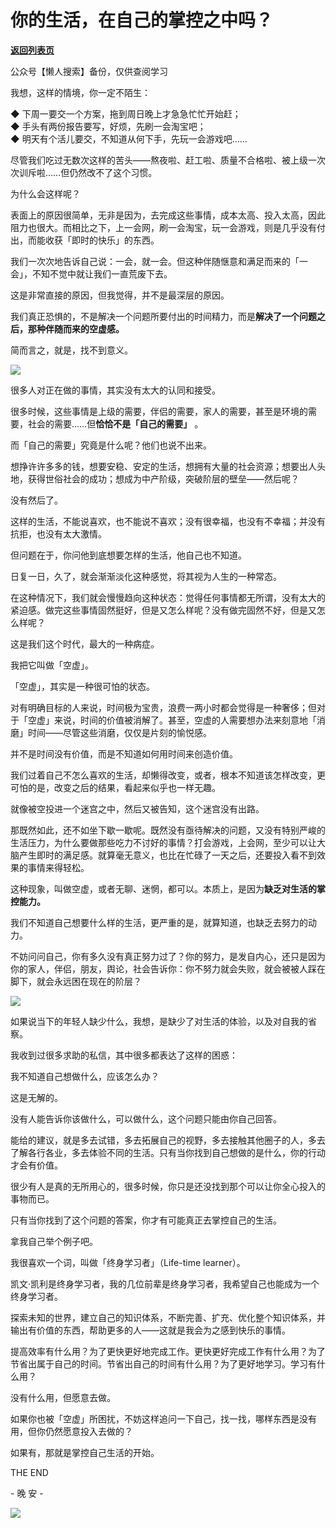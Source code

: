 # 你的生活，在自己的掌控之中吗？

[**返回列表页**](/gzh/L先生说)

公众号【懒人搜索】备份，仅供查阅学习

  
我想，这样的情境，你一定不陌生：  
  
◆ 下周一要交一个方案，拖到周日晚上才急急忙忙开始赶；  
◆ 手头有两份报告要写，好烦，先刷一会淘宝吧；  
◆ 明天有个活儿要交，不知道从何下手，先玩一会游戏吧……  
  
尽管我们吃过无数次这样的苦头——熬夜啦、赶工啦、质量不合格啦、被上级一次次训斥啦……但仍然改不了这个习惯。  
  
为什么会这样呢？  
  
表面上的原因很简单，无非是因为，去完成这些事情，成本太高、投入太高，因此阻力也很大。而相比之下，上一会网，刷一会淘宝，玩一会游戏，则是几乎没有付出，而能收获「即时的快乐」的东西。  
  
我们一次次地告诉自己说：一会，就一会。但这种伴随惬意和满足而来的「一会」，不知不觉中就让我们一直荒废下去。  
  
这是非常直接的原因，但我觉得，并不是最深层的原因。  
  
我们真正恐惧的，不是解决一个问题所要付出的时间精力，而是**解决了一个问题之后，那种伴随而来的空虚感。**  
  
简而言之，就是，找不到意义。  
  
![](http://mmbiz.qpic.cn/mmbiz_jpg/yWXmuSFeCk2TttTen9RHibf9na1XQXl9Un87XSsxibDmiaYSaCicZ6IDXa9vKXia7MDtEvYbD2mls0oDP3uyB8PmiaUw/0?wx_fmt=jpeg)  
  
很多人对正在做的事情，其实没有太大的认同和接受。  
  
很多时候，这些事情是上级的需要，伴侣的需要，家人的需要，甚至是环境的需要，社会的需要……但**恰恰不是「自己的需要」** 。  
  
而「自己的需要」究竟是什么呢？他们也说不出来。  
  
想挣许许多多的钱，想要安稳、安定的生活，想拥有大量的社会资源；想要出人头地，获得世俗社会的成功；想成为中产阶级，突破阶层的壁垒——然后呢？  
  
没有然后了。  
  
这样的生活，不能说喜欢，也不能说不喜欢；没有很幸福，也没有不幸福；并没有抗拒，也没有太大激情。  
  
但问题在于，你问他到底想要怎样的生活，他自己也不知道。  
  
日复一日，久了，就会渐渐淡化这种感觉，将其视为人生的一种常态。  
  
在这种情况下，我们就会慢慢趋向这种状态：觉得任何事情都无所谓，没有太大的紧迫感。做完这些事情固然挺好，但是又怎么样呢？没有做完固然不好，但是又怎么样呢？  
  
这是我们这个时代，最大的一种病症。  
  
我把它叫做「空虚」。  
  
「空虚」，其实是一种很可怕的状态。  
  
对有明确目标的人来说，时间极为宝贵，浪费一两小时都会觉得是一种奢侈；但对于「空虚」来说，时间的价值被消解了。甚至，空虚的人需要想办法来刻意地「消磨」时间——尽管这些消磨，仅仅是片刻的愉悦感。  
  
并不是时间没有价值，而是不知道如何用时间来创造价值。  
  
我们过着自己不怎么喜欢的生活，却懒得改变，或者，根本不知道该怎样改变，更可怕的是，改变之后的结果，看起来似乎也一样无趣。  
  
就像被空投进一个迷宫之中，然后又被告知，这个迷宫没有出路。  
  
那既然如此，还不如坐下歇一歇呢。既然没有亟待解决的问题，又没有特别严峻的生活压力，为什么要做那些吃力不讨好的事情？打会游戏，上会网，至少可以让大脑产生即时的满足感。就算毫无意义，也比在忙碌了一天之后，还要投入看不到效果的事情来得轻松。  
  
这种现象，叫做空虚，或者无聊、迷惘，都可以。本质上，是因为**缺乏对生活的掌控能力。**  
  
我们不知道自己想要什么样的生活，更严重的是，就算知道，也缺乏去努力的动力。  
  
不妨问问自己，你有多久没有真正努力过了？你的努力，是发自内心，还只是因为你的家人，伴侣，朋友，舆论，社会告诉你：你不努力就会失败，就会被被人踩在脚下，就会永远困在现在的阶层？  
  
![](http://mmbiz.qpic.cn/mmbiz_jpg/yWXmuSFeCk2TttTen9RHibf9na1XQXl9UNlHfO02Ial8MPfNEfydsM6UHaOUUzx9jFlotd1BbsNEH9whuic9xPvg/0?wx_fmt=jpeg)  
  
如果说当下的年轻人缺少什么，我想，是缺少了对生活的体验，以及对自我的省察。  
  

我收到过很多求助的私信，其中很多都表达了这样的困惑：

我不知道自己想做什么，应该怎么办？

  
这是无解的。  
  
没有人能告诉你该做什么，可以做什么，这个问题只能由你自己回答。  
  
能给的建议，就是多去试错，多去拓展自己的视野，多去接触其他圈子的人，多去了解各行各业，多去体验不同的生活。只有当你找到自己想做的是什么，你的行动才会有价值。  
  
很少有人是真的无所用心的，很多时候，你只是还没找到那个可以让你全心投入的事物而已。  
  
只有当你找到了这个问题的答案，你才有可能真正去掌控自己的生活。  
  
拿我自己举个例子吧。  
  

我很喜欢一个词，叫做「终身学习者」（Life-time learner）。

  

凯文·凯利是终身学习者，我的几位前辈是终身学习者，我希望自己也能成为一个终身学习者。

  
探索未知的世界，建立自己的知识体系，不断完善、扩充、优化整个知识体系，并输出有价值的东西，帮助更多的人——这就是我会为之感到快乐的事情。  
  
提高效率有什么用？为了更快更好地完成工作。更快更好完成工作有什么用？为了节省出属于自己的时间。节省出自己的时间有什么用？为了更好地学习。学习有什么用？  
  
没有什么用，但愿意去做。  
  
如果你也被「空虚」所困扰，不妨这样追问一下自己，找一找，哪样东西是没有用，但你仍然愿意投入去做的？  
  

如果有，那就是掌控自己生活的开始。

  

  

  

THE END

\- 晚 安 -

  

  

![](http://mmbiz.qpic.cn/mmbiz_png/yWXmuSFeCk34O4JJoUOSCHGBXbo65bibJbJ5Ru2fkjUsrDicXesft1fOjhTibnZD4HiblOZMveBzMAtvVRDWmhvltA/0?wx_fmt=gif)

  

  

  

